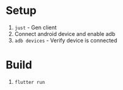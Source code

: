 # Setup
1. `just` - Gen client 
2. Connect android device and enable adb 
3. `adb devices` - Verify device is connected

# Build
1. `flutter run`


